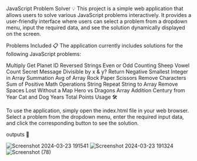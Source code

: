 JavaScript Problem Solver 💡
This project is a simple web application that allows users to solve various JavaScript problems interactively. It provides a user-friendly interface where users can select a problem from a dropdown menu, input the required data, and see the solution dynamically displayed on the screen.


Problems Included 📋
The application currently includes solutions for the following JavaScript problems:

Multiply
Get Planet ID
Reversed Strings
Even or Odd
Counting Sheep
Vowel Count
Secret Message
Divisible by x & y?
Return Negative
Smallest Integer in Array
Summation
Avg of Array
Rock Paper Scissors
Remove Characters
Sum of Positive
Math Operations
String Repeat
String to Array
Remove Spaces
Lost Without a Map
Hero vs Dragons
Array Addition
Century from Year
Cat and Dog Years
Total Points
Usage 🛠️

To use the application, simply open the index.html file in your web browser. Select a problem from the dropdown menu, enter the required input data, and click the corresponding button to see the solution.

outputs 🎉

![Screenshot 2024-03-23 191541](https://github.com/Rajeshn09/pace-wisdom-JS/assets/117788569/8afd9203-2e77-4c89-875d-eabd850e9edd)
![Screenshot 2024-03-23 191324](https://github.com/Rajeshn09/pace-wisdom-JS/assets/117788569/944e5686-c35b-4f03-91cd-393bb4cb6335)
![Screenshot (78)](https://github.com/Rajeshn09/pace-wisdom-JS/assets/117788569/1388dca3-74c7-4399-9d44-c8a26c72f23a)


